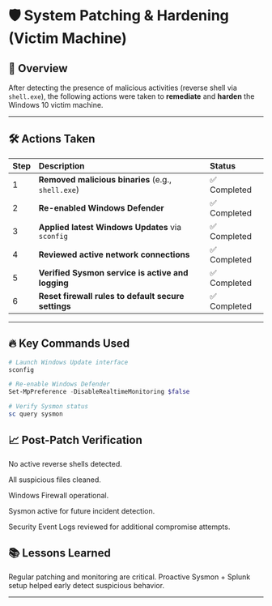 # 🛡️ System Patching & Hardening (Victim Machine)

## 📍 Overview
After detecting the presence of malicious activities (reverse shell via `shell.exe`), the following actions were taken to **remediate** and **harden** the Windows 10 victim machine.

---

## 🛠️ Actions Taken

| Step | Description | Status |
|:---|:---|:---|
| 1 | **Removed malicious binaries** (e.g., `shell.exe`) | ✅ Completed |
| 2 | **Re-enabled Windows Defender** | ✅ Completed |
| 3 | **Applied latest Windows Updates** via `sconfig` | ✅ Completed |
| 4 | **Reviewed active network connections** | ✅ Completed |
| 5 | **Verified Sysmon service is active and logging** | ✅ Completed |
| 6 | **Reset firewall rules to default secure settings** | ✅ Completed |

---

## 🔥 Key Commands Used

```powershell
# Launch Windows Update interface
sconfig

# Re-enable Windows Defender
Set-MpPreference -DisableRealtimeMonitoring $false

# Verify Sysmon status
sc query sysmon
```

## 📈 Post-Patch Verification
No active reverse shells detected.

All suspicious files cleaned.

Windows Firewall operational.

Sysmon active for future incident detection.

Security Event Logs reviewed for additional compromise attempts.

## 📚 Lessons Learned
Regular patching and monitoring are critical.
Proactive Sysmon + Splunk setup helped early detect suspicious behavior.

---
